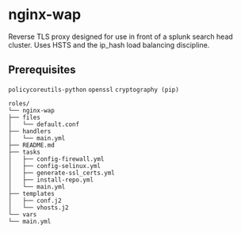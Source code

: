 # nginx-wap

Reverse TLS proxy designed for use in front of a splunk search
head cluster. Uses HSTS and the ip_hash load balancing discipline.

## Prerequisites

`policycoreutils-python`
`openssl`
`cryptography (pip)`


```
roles/
└── nginx-wap
├── files
│   └── default.conf
├── handlers
│   └── main.yml
├── README.md
├── tasks
│   ├── config-firewall.yml
│   ├── config-selinux.yml
│   ├── generate-ssl_certs.yml
│   ├── install-repo.yml
│   └── main.yml
├── templates
│   ├── conf.j2
│   └── vhosts.j2
└── vars
└── main.yml
```


